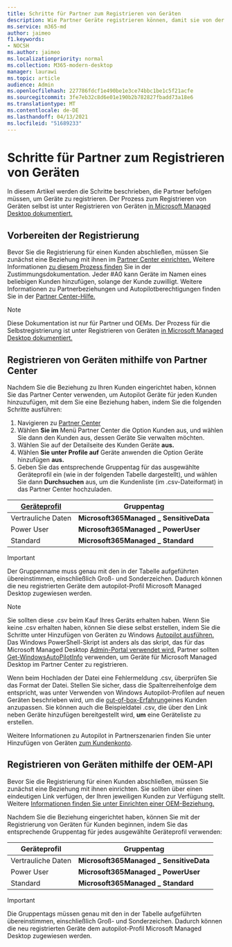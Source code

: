 ```yaml
---
title: Schritte für Partner zum Registrieren von Geräten
description: Wie Partner Geräte registrieren können, damit sie von der Microsoft Managed Desktop
ms.service: m365-md
author: jaimeo
f1.keywords:
- NOCSH
ms.author: jaimeo
ms.localizationpriority: normal
ms.collection: M365-modern-desktop
manager: laurawi
ms.topic: article
audience: Admin
ms.openlocfilehash: 227786fdcf1e490be1e3ce74bbc1be1c5f21acfe
ms.sourcegitcommit: 3fe7eb32c8d6e01e190b2b782827fbadd73a18e6
ms.translationtype: MT
ms.contentlocale: de-DE
ms.lasthandoff: 04/13/2021
ms.locfileid: "51689233"
---
```

# <a name="steps-for-partners-to-register-devices"></a>Schritte für Partner zum Registrieren von Geräten


In diesem Artikel werden die Schritte beschrieben, die Partner befolgen müssen, um Geräte zu registrieren. Der Prozess zum Registrieren von Geräten selbst ist unter Registrieren von Geräten [in Microsoft Managed Desktop dokumentiert.](register-devices-self.md)



## <a name="prepare-for-registration"></a>Vorbereiten der Registrierung 
Bevor Sie die Registrierung für einen Kunden abschließen, müssen Sie zunächst eine Beziehung mit ihnen im [Partner Center einrichten.](https://partner.microsoft.com/dashboard) Weitere Informationen [zu diesem Prozess finden](/windows/deployment/windows-autopilot/registration-auth#csp-authorization) Sie in der Zustimmungsdokumentation. Jeder #A0 kann Geräte im Namen eines beliebigen Kunden hinzufügen, solange der Kunde zuwilligt. Weitere Informationen zu Partnerbeziehungen und Autopilotberechtigungen finden Sie in der [Partner Center-Hilfe.](/partner-center/customers_revoke_admin_privileges#windows-autopilot)


> [!NOTE]
> Diese Dokumentation ist nur für Partner und OEMs. Der Prozess für die Selbstregistrierung ist unter Registrieren von Geräten [in Microsoft Managed Desktop dokumentiert.](register-devices-self.md)


## <a name="register-devices-by-using-partner-center"></a>Registrieren von Geräten mithilfe von Partner Center

Nachdem Sie die Beziehung zu Ihren Kunden eingerichtet haben, können Sie das Partner Center verwenden, um Autopilot Geräte für jeden Kunden hinzuzufügen, mit dem Sie eine Beziehung haben, indem Sie die folgenden Schritte ausführen:

1. Navigieren zu [Partner Center](https://partner.microsoft.com/dashboard)
2. Wählen **Sie im** Menü Partner Center die Option Kunden aus, und wählen Sie dann den Kunden aus, dessen Geräte Sie verwalten möchten.
3. Wählen Sie auf der Detailseite des Kunden Geräte **aus.**
4. Wählen **Sie unter Profile auf** Geräte anwenden die Option Geräte hinzufügen **aus.**
5. Geben Sie das entsprechende Gruppentag für das ausgewählte Geräteprofil ein (wie in der folgenden Tabelle dargestellt), und wählen Sie dann **Durchsuchen** aus, um die Kundenliste (im .csv-Dateiformat) in das Partner Center hochzuladen.

|[Geräteprofil](../service-description/profiles.md)  |Gruppentag  |
|---------|---------|
|Vertrauliche Daten     |**Microsoft365Managed \_ SensitiveData**    |
|Power User     | **Microsoft365Managed \_ PowerUser**          |
|Standard     | **Microsoft365Managed \_ Standard**        |

> [!IMPORTANT]
> Der Gruppenname muss genau mit den in der Tabelle aufgeführten übereinstimmen, einschließlich Groß- und Sonderzeichen. Dadurch können die neu registrierten Geräte dem autopilot-Profil Microsoft Managed Desktop zugewiesen werden.

>[!NOTE]
> Sie sollten diese .csv beim Kauf Ihres Geräts erhalten haben. Wenn Sie keine .csv erhalten haben, können Sie diese selbst erstellen, indem Sie die Schritte unter Hinzufügen von Geräten zu Windows [Autopilot ausführen.](/windows/deployment/windows-autopilot/add-devices#collecting-the-hardware-id-from-existing-devices-using-powershell) Das Windows PowerShell-Skript ist anders als das skript, das für das Microsoft Managed Desktop [Admin-Portal verwendet wird.](./register-devices-self.md#obtain-the-hardware-hash) Partner sollten [Get-WindowsAutoPilotInfo](https://www.powershellgallery.com/packages/Get-WindowsAutoPilotInfo) verwenden, um Geräte für Microsoft Managed Desktop im Partner Center zu registrieren.

Wenn beim Hochladen der Datei eine Fehlermeldung .csv, überprüfen Sie das Format der Datei. Stellen Sie sicher, dass die Spaltenreihenfolge dem entspricht, was unter Verwenden von Windows Autopilot-Profilen auf neuen Geräten beschrieben wird, um die [out-of-box-Erfahrung](/partner-center/autopilot#add-devices-to-a-customers-account)eines Kunden anzupassen. Sie können auch die Beispieldatei .csv, die über den Link neben Geräte hinzufügen bereitgestellt wird, **um** eine Geräteliste zu erstellen. 

Weitere Informationen zu Autopilot in Partnerszenarien finden Sie unter Hinzufügen von Geräten [zum Kundenkonto](/partner-center/autopilot#add-devices-to-a-customers-account).


## <a name="register-devices-by-using-the-oem-api"></a>Registrieren von Geräten mithilfe der OEM-API

Bevor Sie die Registrierung für einen Kunden abschließen, müssen Sie zunächst eine Beziehung mit ihnen einrichten. Sie sollten über einen eindeutigen Link verfügen, der Ihren jeweiligen Kunden zur Verfügung stellt. Weitere [Informationen finden Sie unter Einrichten einer OEM-Beziehung.](/windows/deployment/windows-autopilot/registration-auth#oem-authorization)

Nachdem Sie die Beziehung eingerichtet haben, können Sie mit der Registrierung von Geräten für Kunden beginnen, indem Sie das entsprechende Gruppentag für jedes ausgewählte Geräteprofil verwenden:


|Geräteprofil  |Gruppentag  |
|---------|---------|
|Vertrauliche Daten     | **Microsoft365Managed \_ SensitiveData**     |
|Power User     | **Microsoft365Managed \_ PowerUser**          |
|Standard     | **Microsoft365Managed \_ Standard**      |

> [!IMPORTANT]
> Die Gruppentags müssen genau mit den in der Tabelle aufgeführten übereinstimmen, einschließlich Groß- und Sonderzeichen. Dadurch können die neu registrierten Geräte dem autopilot-Profil Microsoft Managed Desktop zugewiesen werden.
